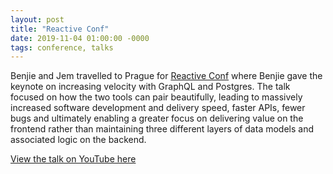 ```yaml
---
layout: post
title: "Reactive Conf"
date: 2019-11-04 01:00:00 -0000
tags: conference, talks
---
```


Benjie and Jem travelled to Prague for
[Reactive Conf](https://reactiveconf.com/) where Benjie gave the keynote on
increasing velocity with GraphQL and Postgres. The talk focused on how the two
tools can pair beautifully, leading to massively increased software development
and delivery speed, faster APIs, fewer bugs and ultimately enabling a greater
focus on delivering value on the frontend rather than maintaining three
different layers of data models and associated logic on the backend.

[View the talk on YouTube here](https://www.youtube.com/watch?v=BNLcHlMn5X4)